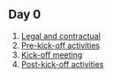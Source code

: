 ## Day 0

1. [Legal and contractual](legal-contractual.md)
2. [Pre-kick-off activities](pre-kick-off-activities.md)
3. [Kick-off meeting](kick-off-meeting.md)
4. [Post-kick-off activities](post-kick-off-activities.md)

